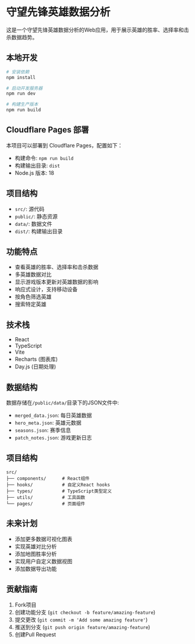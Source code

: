 # 守望先锋英雄数据分析

这是一个守望先锋英雄数据分析的Web应用，用于展示英雄的胜率、选择率和击杀数据趋势。

## 本地开发

```bash
# 安装依赖
npm install

# 启动开发服务器
npm run dev

# 构建生产版本
npm run build
```

## Cloudflare Pages 部署

本项目可以部署到 Cloudflare Pages，配置如下：

- 构建命令: `npm run build`
- 构建输出目录: `dist`
- Node.js 版本: 18

## 项目结构

- `src/`: 源代码
- `public/`: 静态资源
- `data/`: 数据文件
- `dist/`: 构建输出目录

## 功能特点

- 查看英雄的胜率、选择率和击杀数据
- 多英雄数据对比
- 显示游戏版本更新对英雄数据的影响
- 响应式设计，支持移动设备
- 按角色筛选英雄
- 搜索特定英雄

## 技术栈

- React
- TypeScript
- Vite
- Recharts (图表库)
- Day.js (日期处理)

## 数据结构

数据存储在`/public/data/`目录下的JSON文件中:

- `merged_data.json`: 每日英雄数据
- `hero_meta.json`: 英雄元数据
- `seasons.json`: 赛季信息
- `patch_notes.json`: 游戏更新日志

## 项目结构

```
src/
├── components/      # React组件
├── hooks/           # 自定义React hooks
├── types/           # TypeScript类型定义
├── utils/           # 工具函数
└── pages/           # 页面组件
```

## 未来计划

- 添加更多数据可视化图表
- 实现英雄对比分析
- 添加地图胜率分析
- 实现用户自定义数据视图
- 添加数据导出功能

## 贡献指南

1. Fork项目
2. 创建功能分支 (`git checkout -b feature/amazing-feature`)
3. 提交更改 (`git commit -m 'Add some amazing feature'`)
4. 推送到分支 (`git push origin feature/amazing-feature`)
5. 创建Pull Request 